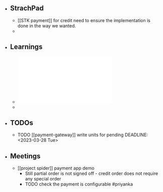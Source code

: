 - ## StrachPad
	- [[STK payment]] for credit need to ensure the implementation is done in the way we wanted.
	-
- ## Learnings
	- ![How to effectively lead an inexperienced team of junior developers (7).pdf](../assets/How_to_effectively_lead_an_inexperienced_team_of_junior_developers_(7)_1679986658589_0.pdf)
	-
- ## TODOs
	- TODO [[payment-gateway]] write units for pending
	  DEADLINE: <2023-03-28 Tue>
- ## Meetings
	- [[project spider]] payment app demo
		- Still partial order is not signed off - credit order does not require any special order
		- TODO check the payment is configurable #priyanka